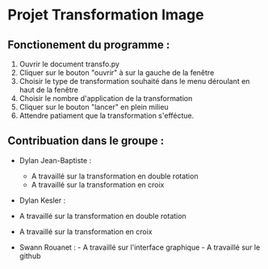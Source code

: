 # Projet Transformation Image

## Fonctionement du programme :

1. Ouvrir le document transfo.py
2. Cliquer sur le bouton "ouvrir" à sur la gauche de la fenêtre
3. Choisir le type de transformation souhaité dans le menu déroulant en haut de la fenêtre
4. Choisir le nombre d'application de la transformation
5. Cliquer sur le bouton "lancer" en plein milieu
6. Attendre patiament que la transformation s'efféctue.


## Contribuation dans le groupe :

- Dylan Jean-Baptiste : 
  - A travaillé sur la transformation en double rotation
  - A travaillé sur la transformation en croix

- Dylan Kesler :
- A travaillé sur la transformation en double rotation
- A travaillé sur la transformation en croix

- Swann Rouanet :
                       - A travaillé sur l'interface graphique
                       - A travaillé sur le github
  
